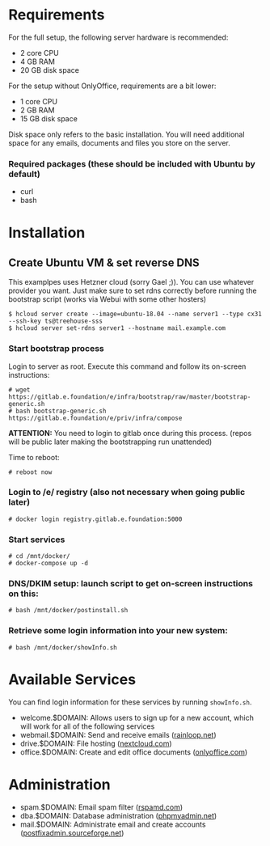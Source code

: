 # Requirements

For the full setup, the following server hardware is recommended:

- 2 core CPU
- 4 GB RAM
- 20 GB disk space

For the setup without OnlyOffice, requirements are a bit lower:

- 1 core CPU
- 2 GB RAM
- 15 GB disk space

Disk space only refers to the basic installation. You will need additional space for any emails, documents and files you store on the server.

### Required packages (these should be included with Ubuntu by default)
- curl
- bash

# Installation

## Create Ubuntu VM & set reverse DNS
This examplpes uses Hetzner cloud (sorry Gael ;)).
You can use whatever provider you want. Just make sure to set rdns correctly before running the bootstrap script (works via Webui with some other hosters)
```
$ hcloud server create --image=ubuntu-18.04 --name server1 --type cx31 --ssh-key ts@treehouse-sss
$ hcloud server set-rdns server1 --hostname mail.example.com
```

### Start bootstrap process
Login to server as root. Execute this command and follow its on-screen instructions:

```
# wget https://gitlab.e.foundation/e/infra/bootstrap/raw/master/bootstrap-generic.sh
# bash bootstrap-generic.sh https://gitlab.e.foundation/e/priv/infra/compose
```

**ATTENTION:**
You need to login to gitlab once during this process.
(repos will be public later making the bootstrapping run unattended)

Time to reboot:
```
# reboot now
```

### Login to /e/ registry (also not necessary when going public later)
```
# docker login registry.gitlab.e.foundation:5000
```

### Start services
```
# cd /mnt/docker/
# docker-compose up -d
```

### DNS/DKIM setup: launch script to get on-screen instructions on this:
```
# bash /mnt/docker/postinstall.sh
```

### Retrieve some login information into your new system:
```
# bash /mnt/docker/showInfo.sh
```

# Available Services

You can find login information for these services by running `showInfo.sh`.

- welcome.$DOMAIN: Allows users to sign up for a new account, which will work for all of the following services
- webmail.$DOMAIN: Send and receive emails ([rainloop.net](https://www.rainloop.net/))
- drive.$DOMAIN: File hosting ([nextcloud.com](https://nextcloud.com/))
- office.$DOMAIN: Create and edit office documents ([onlyoffice.com](https://www.onlyoffice.com/))

# Administration

- spam.$DOMAIN: Email spam filter ([rspamd.com](https://www.rspamd.com/))
- dba.$DOMAIN: Database administration ([phpmyadmin.net](https://www.phpmyadmin.net/))
- mail.$DOMAIN: Administrate email and create accounts ([postfixadmin.sourceforge.net](http://postfixadmin.sourceforge.net/))

